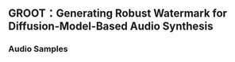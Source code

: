 ## GROOT：Generating Robust Watermark for Diffusion-Model-Based Audio Synthesis

### Audio Samples

<audio src="audio/ljs_speech_demo1.wav"></audio>
